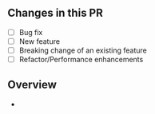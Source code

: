 ## Changes in this PR

-   [ ] Bug fix
-   [ ] New feature
-   [ ] Breaking change of an existing feature
-   [ ] Refactor/Performance enhancements

## Overview

-
